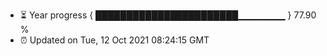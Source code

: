 - ⏳ Year progress { ███████████████████████▁▁▁▁▁▁▁ } 77.90 %
- ⏰ Updated on Tue, 12 Oct 2021 08:24:15 GMT


